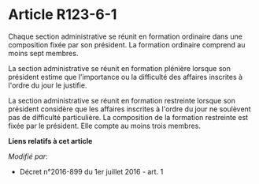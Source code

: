 # Article R123-6-1

Chaque section administrative se réunit en formation ordinaire dans une composition fixée par son président. La formation
ordinaire comprend au moins sept membres.

La section administrative se réunit en formation plénière lorsque son président estime que l'importance ou la difficulté des
affaires inscrites à l'ordre du jour le justifie.

La section administrative se réunit en formation restreinte lorsque son président considère que les affaires inscrites à
l'ordre du jour ne soulèvent pas de difficulté particulière. La composition de la formation restreinte est fixée par le
président. Elle compte au moins trois membres.

**Liens relatifs à cet article**

_Modifié par_:

  - Décret n°2016-899 du 1er juillet 2016 - art. 1
